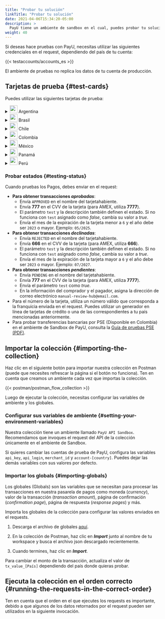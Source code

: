 ```yaml
---
title: "Probar tu solución"
linkTitle: "Probar tu solución"
date: 2021-04-06T15:34:20-05:00
description: >
  PayU tiene un ambiente de sandbox en el cual, puedes probar tu solución antes de moverte al ambiente en vivo, donde puedes recibir pagos reales y transacciones.
weight: 40
---
```


Si deseas hace pruebas con PayU, necesitas utilizar las siguientes credenciales en el request, dependiendo del país de tu cuenta:  

{{< testaccounts/accounts_es >}}

El ambiente de pruebas no replica los datos de tu cuenta de producción.

## Tarjetas de prueba {#test-cards}
Puedes utilizar las siguientes tarjetas de prueba:

<details>
<summary><img src="/assets/Argentina.png" width="25px"/> Argentina</summary>

| Tarjeta                           | Número                              |
|-----------------------------------|-------------------------------------|
| **Tarjeta de Crédito AMEX**       | 376414000000009                     |
| **Tarjeta de Crédito ARGENCARD**  | 5011050000000001                    |
| **Tarjeta de Crédito CABAL**      | 5896570000000008                    |
| **Tarjeta de Crédito CENCOSUD**   | 6034930000000005 - 5197670000000002 |
| **Tarjeta de Crédito DINERS**     | 36481400000006                      |
| **Tarjeta de Crédito MASTERCARD** | 5399090000000009                    |
| **Tarjeta de Crédito NARANJA**    | 5895620000000002                    |
| **Tarjeta de Crédito SHOPPING**   | 6034880000000051                    |
| **Tarjeta de Crédito VISA**       | 4850110000000000 - 4036820000000001 |
| **Tarjeta Débito VISA**           | 4517730000000000                    |

</details>
<details>
<summary><img src="/assets/Brasil.png" width="25px"/> Brasil</summary>

| Tarjeta                           | Número                              |
|-----------------------------------|-------------------------------------|
| **Tarjeta de Crédito AMEX**       | 376611000000000                     |
| **Tarjeta de Crédito DINERS**     | 36213800000009                      |
| **Tarjeta de Crédito ELO**        | 5067310000000002                    |
| **Tarjeta de Crédito HIPERCARD**  | 6062825624254001                    |
| **Tarjeta de Crédito MASTERCARD** | 5123740000000002                    |
| **Tarjeta de Crédito VISA**       | 4422120000000008 - 4984460000000008 |

</details>
<details>
<summary><img src="/assets/Chile.png" width="25px"/> Chile</summary>

| Tarjeta                           | Número                               |
|-----------------------------------|--------------------------------------|
| **Tarjeta de Crédito AMEX**       | 377825000000005                      |
| **Tarjeta de Crédito DINERS**     | 36525200000002                       |
| **Tarjeta de Crédito MASTERCARD** | 5435630000000008                     |
| **Tarjeta de Crédito VISA**       | 4051885600446623 - 4938590000000017  |

</details>
<details>
<summary><img src="/assets/Colombia.png" width="25px"/> Colombia</summary>

| Tarjeta                           | Número                                                                |
|-----------------------------------|-----------------------------------------------------------------------|
| **Tarjeta de Crédito AMEX**       | 377813000000001 - 377847626810864 - 376402004977124 - 376414000000009 |
| **Tarjeta de Crédito CODENSA**    | 5907120000000009                                                      |
| **Tarjeta de Crédito CRM**        | 5282096712463427                                                      |
| **Tarjeta de Crédito DAVIVIENDA** | 5247081012761500                                                      |
| **Tarjeta de Crédito DINERS**     | 36032400000007 - 36032404150519 - 36032440201896                      |
| **Tarjeta de Crédito MASTERCARD** | 5471300000000003 - 5120697176068275                                   |
| **Tarjeta de Crédito NEQUI**      | 4093551018099251                                                      |
| **Tarjeta de Crédito VISA**       | 4097440000000004 - 4037997623271984 - 4111111111111111                |
| **Tarjeta Débito VISA**           | 4509420000000008                                                      |

</details>
<details>
<summary><img src="/assets/Mexico.png" width="25px"/> México</summary>

| Tarjeta                           | Número                               |
|-----------------------------------|--------------------------------------|
| **Tarjeta de Crédito AMEX**       | 376675000000005                      |
| **Tarjeta de Crédito MASTERCARD** | 5579070000000003                     |
| **Tarjeta Débito MASTERCARD**     | 5256780000000007                     |
| **Tarjeta de Crédito VISA**       | 4268070000000002                     |
| **Tarjeta Débito VISA**           | 4415490000000004                     |

</details>
<details>
<summary><img src="/assets/Panama.png" width="25px"/> Panamá</summary>

| Tarjeta                           | Número                               |
|-----------------------------------|--------------------------------------|
| **Tarjeta de Crédito MASTERCARD** | 5455040000000005                     |
| **Tarjeta de Crédito VISA**       | 4723030000000005                     |

</details>
<details>
<summary><img src="/assets/Peru.png" width="25px"/> Perú</summary>

| Tarjeta                           | Número                               |
|-----------------------------------|--------------------------------------|
| **Tarjeta de Crédito AMEX**       | 377753000000009                      |
| **Tarjeta de Crédito DINERS**     | 36239200000000                       |
| **Tarjeta de Crédito MASTERCARD** | 5491610000000001                     |
| **Tarjeta Débito MASTERCARD**     | 5236930000000003                     |
| **Tarjeta de Crédito VISA**       | 4907840000000005 - 4634010000000005  |
| **Tarjeta Débito VISA**           | 4557880000000004                     |

</details>

### Probar estados {#testing-status}
Cuando pruebas los Pagos, debes enviar en el request:

* **Para obtener transacciones _aprobadas_**: 
  - Envía `APPROVED` en el nombre del tarjetahabiente.
  - Envía **777** en el CVV de la tarjeta (para AMEX, utiliza **7777**).
  - El parámetro `test` y la descripción también definen el estado. Si no funciona con `test` asignado como _false_, cambia su valor a _true_.
  - Envía el mes de la expiración de la tarjeta menor a `6` y el año debe ser `2023` o mayor. Ejemplo: `05/2025`.
* **Para obtener transacciones _declinadas_**: 
  - Envía `REJECTED` en el nombre del tarjetahabiente.
  - Envía **666** en el CVV de la tarjeta (para AMEX, utiliza **666**).
  - El parámetro `test` y la descripción también definen el estado. Si no funciona con `test` asignado como _false_, cambia su valor a _true_.
  - Envía el mes de la expiración de la tarjeta mayor a `6` y el año debe ser `2023` o mayor. Ejemplo: `07/2027`.
* **Para obtener transacciones _pendientes_**: 
  - Envía `PENDING` en el nombre del tarjetahabiente.
  - Envía **777** en el CVV de la tarjeta (para AMEX, utiliza **7777**).
  - Envía el parámetro `test` como _true_.
  - En la información del comprador y el pagador, asigna la dirección de correo electrónico `manual-review-hub@email.com`.
* Para el número de la tarjeta, utiliza un número válido que corresponda a la franquicia enviada en el request. Puedes utilizar un generador en línea de tarjetas de crédito o una de las  correspondientes a tu país mencionadas anteriormente.
* Para probar transferencias bancarias por PSE (Disponible en Colombia) en el ambiente de Sandbox de PayU, consulta la [Guía de pruebas PSE (PDF)](/assets/pse-test-guide-v5-es.pdf).

## Importar la colección {#importing-the-collection}
Haz clic en el siguiente botón para importar nuestra colección en Postman (puede que necesites refrescar la página si el botón no funciona). Ten en cuenta que creamos un ambiente cada vez que importas la colección.

{{< postman/postman_flow_collection >}}
<br>

Luego de ejecutar la colección, necesitas configurar las variables de ambiente y los globales.

### Configurar sus variables de ambiente {#setting-your-environment-variables}
Nuestra colección tiene un ambiente llamado `PayU API Sandbox`. Recomendamos que invoques el request del API de la colección únicamente en el ambiente de Sandbox.

Si quieres cambiar las cuentas de prueba de PayU, configura las variables `api_key`, `api_login`, `merchant_id` y `account-[country]`. Puedes dejar las demás variables con sus valores por defecto.

### Importar los globals {#importing-globals}
Los globales (Globals) son las variables que se necesitan para procesar las transacciones en nuestra pasarela de pagos como moneda (_currency_), valor de la transacción (_transaction amount_), página de confirmación (_confirmation page_), página de respuesta (_response pages_) y más.

Importa los globales de la colección para configurar las valores enviados en el requests. 

1. Descarga el archivo de globales <a href="/assets/globals/PayU%20Latam.postman_globals.json" download>aquí</a>.

2. En la colección de Postman, haz clic en _**Import**_ junto al nombre de tu workspace y busca el archivo json descargado recientemente.

3. Cuando termines, haz clic en _**Import**_.

Para cambiar el monto de la transacción, actualiza el valor de `tx_value_[País]` dependiendo del país donde quieras probar.

## Ejecuta la colección en el orden correcto {#running-the-requests-in-the-correct-order}
Ten en cuenta que el orden en el que ejecutes los requests es importante, debido a que algunos de los datos retornados por el request pueden ser utilizados en la siguiente invocación. 
